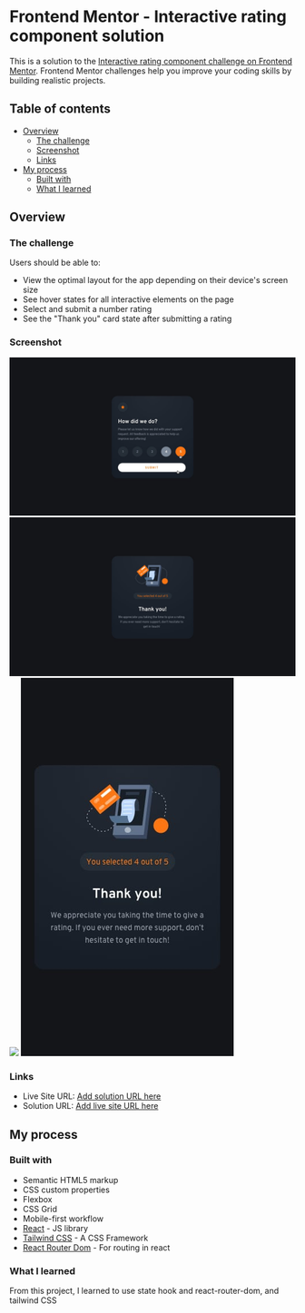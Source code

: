 # Frontend Mentor - Interactive rating component solution

This is a solution to the [Interactive rating component challenge on Frontend Mentor](https://www.frontendmentor.io/challenges/interactive-rating-component-koxpeBUmI). Frontend Mentor challenges help you improve your coding skills by building realistic projects. 

## Table of contents

- [Overview](#overview)
  - [The challenge](#the-challenge)
  - [Screenshot](#screenshot)
  - [Links](#links)
- [My process](#my-process)
  - [Built with](#built-with)
  - [What I learned](#what-i-learned)

## Overview

### The challenge

Users should be able to:

- View the optimal layout for the app depending on their device's screen size
- See hover states for all interactive elements on the page
- Select and submit a number rating
- See the "Thank you" card state after submitting a rating

### Screenshot

![](./public/desktop-active-states.jpg)
![](./public/desktop-thank-you-state.jpg)
![](./public/mbile-active-state.jpg)
![](./public/mobile-thank-you-state.jpg)

### Links

- Live Site URL: [Add solution URL here](https://interactive-rating-component-main-frontend-project.vercel.app/)
- Solution URL: [Add live site URL here](https://github.com/faisgit/interactive-rating-component-main-frontend-project)

## My process

### Built with

- Semantic HTML5 markup
- CSS custom properties
- Flexbox
- CSS Grid
- Mobile-first workflow
- [React](https://reactjs.org/) - JS library
- [Tailwind CSS](https://tailwindcss.com/) - A CSS Framework
- [React Router Dom](https://www.npmjs.com/package/react-router-dom) - For  routing in react 

### What I learned

From this project, I learned to use state hook and react-router-dom, and tailwind CSS
